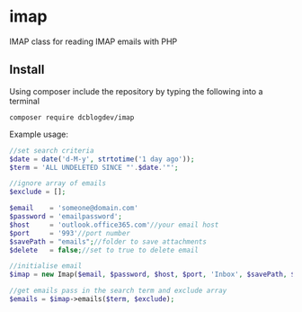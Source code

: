 # imap

IMAP class for reading IMAP emails with PHP

## Install

Using composer include the repository by typing the following into a terminal

```
composer require dcblogdev/imap
```

Example usage:

```php
//set search criteria
$date = date('d-M-y', strtotime('1 day ago'));
$term = 'ALL UNDELETED SINCE "'.$date.'"';

//ignore array of emails
$exclude = [];

$email    = 'someone@domain.com'
$password = 'emailpassword';
$host     = 'outlook.office365.com'//your email host
$port     = '993'//port number
$savePath = "emails";//folder to save attachments
$delete   = false;//set to true to delete email

//initialise email
$imap = new Imap($email, $password, $host, $port, 'Inbox', $savePath, $delete);

//get emails pass in the search term and exclude array
$emails = $imap->emails($term, $exclude);
```
